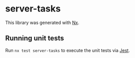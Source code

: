 # server-tasks

This library was generated with [Nx](https://nx.dev).

## Running unit tests

Run `nx test server-tasks` to execute the unit tests via [Jest](https://jestjs.io).
